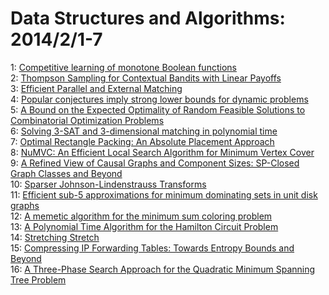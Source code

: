 # Data Structures and Algorithms: 2014/2/1-7  
1: [Competitive learning of monotone Boolean functions](https://doi.org/10.48550/arXiv.1401.8135)  
2: [Thompson Sampling for Contextual Bandits with Linear Payoffs](https://doi.org/10.48550/arXiv.1209.3352)  
3: [Efficient Parallel and External Matching](https://doi.org/10.48550/arXiv.1302.4587)  
4: [Popular conjectures imply strong lower bounds for dynamic problems](https://doi.org/10.48550/arXiv.1402.0054)  
5: [A Bound on the Expected Optimality of Random Feasible Solutions to  Combinatorial Optimization Problems](https://doi.org/10.48550/arXiv.1402.0423)  
6: [Solving 3-SAT and 3-dimensional matching in polynomial time](https://doi.org/10.48550/arXiv.1310.1971)  
7: [Optimal Rectangle Packing: An Absolute Placement Approach](https://doi.org/10.48550/arXiv.1402.0557)  
8: [NuMVC: An Efficient Local Search Algorithm for Minimum Vertex Cover](https://doi.org/10.48550/arXiv.1402.0584)  
9: [A Refined View of Causal Graphs and Component Sizes: SP-Closed Graph  Classes and Beyond](https://doi.org/10.48550/arXiv.1402.0588)  
10: [Sparser Johnson-Lindenstrauss Transforms](https://doi.org/10.48550/arXiv.1012.1577)  
11: [Efficient sub-5 approximations for minimum dominating sets in unit disk  graphs](https://doi.org/10.48550/arXiv.1204.3488)  
12: [A memetic algorithm for the minimum sum coloring problem](https://doi.org/10.48550/arXiv.1304.2641)  
13: [A Polynomial Time Algorithm for the Hamilton Circuit Problem](https://doi.org/10.48550/arXiv.1305.5976)  
14: [Stretching Stretch](https://doi.org/10.48550/arXiv.1401.2454)  
15: [Compressing IP Forwarding Tables: Towards Entropy Bounds and Beyond](https://doi.org/10.48550/arXiv.1402.1194)  
16: [A Three-Phase Search Approach for the Quadratic Minimum Spanning Tree  Problem](https://doi.org/10.48550/arXiv.1402.1379)  